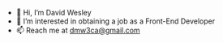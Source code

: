 - 👋 Hi, I’m David Wesley
- 👀 I’m interested in obtaining a job as a Front-End Developer
- 📫 Reach me at dmw3ca@gmail.com

<!---
dwesley53/dwesley53 is a ✨ special ✨ repository because its `README.md` (this file) appears on your GitHub profile.
You can click the Preview link to take a look at your changes.
--->
